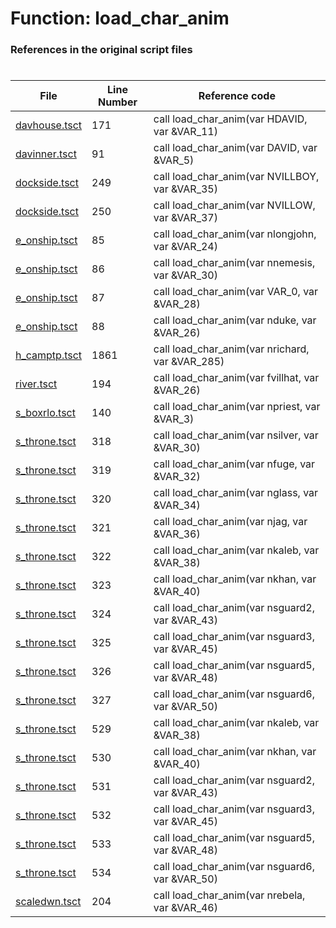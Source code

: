 # Function: load_char_anim
### References in the original script files

#

| File | Line Number | Reference code |
| --- | --- | --- |
| [davhouse.tsct](../../../out/davhouse.tsct#L171) | 171 | call load_char_anim(var HDAVID, var &VAR_11) |
| [davinner.tsct](../../../out/davinner.tsct#L91) | 91 | call load_char_anim(var DAVID, var &VAR_5) |
| [dockside.tsct](../../../out/dockside.tsct#L249) | 249 | call load_char_anim(var NVILLBOY, var &VAR_35) |
| [dockside.tsct](../../../out/dockside.tsct#L250) | 250 | call load_char_anim(var NVILLOW, var &VAR_37) |
| [e_onship.tsct](../../../out/e_onship.tsct#L85) | 85 | call load_char_anim(var nlongjohn, var &VAR_24) |
| [e_onship.tsct](../../../out/e_onship.tsct#L86) | 86 | call load_char_anim(var nnemesis, var &VAR_30) |
| [e_onship.tsct](../../../out/e_onship.tsct#L87) | 87 | call load_char_anim(var VAR_0, var &VAR_28) |
| [e_onship.tsct](../../../out/e_onship.tsct#L88) | 88 | call load_char_anim(var nduke, var &VAR_26) |
| [h_camptp.tsct](../../../out/h_camptp.tsct#L1861) | 1861 | call load_char_anim(var nrichard, var &VAR_285) |
| [river.tsct](../../../out/river.tsct#L194) | 194 | call load_char_anim(var fvillhat, var &VAR_26) |
| [s_boxrlo.tsct](../../../out/s_boxrlo.tsct#L140) | 140 | call load_char_anim(var npriest, var &VAR_3) |
| [s_throne.tsct](../../../out/s_throne.tsct#L318) | 318 | call load_char_anim(var nsilver, var &VAR_30) |
| [s_throne.tsct](../../../out/s_throne.tsct#L319) | 319 | call load_char_anim(var nfuge, var &VAR_32) |
| [s_throne.tsct](../../../out/s_throne.tsct#L320) | 320 | call load_char_anim(var nglass, var &VAR_34) |
| [s_throne.tsct](../../../out/s_throne.tsct#L321) | 321 | call load_char_anim(var njag, var &VAR_36) |
| [s_throne.tsct](../../../out/s_throne.tsct#L322) | 322 | call load_char_anim(var nkaleb, var &VAR_38) |
| [s_throne.tsct](../../../out/s_throne.tsct#L323) | 323 | call load_char_anim(var nkhan, var &VAR_40) |
| [s_throne.tsct](../../../out/s_throne.tsct#L324) | 324 | call load_char_anim(var nsguard2, var &VAR_43) |
| [s_throne.tsct](../../../out/s_throne.tsct#L325) | 325 | call load_char_anim(var nsguard3, var &VAR_45) |
| [s_throne.tsct](../../../out/s_throne.tsct#L326) | 326 | call load_char_anim(var nsguard5, var &VAR_48) |
| [s_throne.tsct](../../../out/s_throne.tsct#L327) | 327 | call load_char_anim(var nsguard6, var &VAR_50) |
| [s_throne.tsct](../../../out/s_throne.tsct#L529) | 529 | call load_char_anim(var nkaleb, var &VAR_38) |
| [s_throne.tsct](../../../out/s_throne.tsct#L530) | 530 | call load_char_anim(var nkhan, var &VAR_40) |
| [s_throne.tsct](../../../out/s_throne.tsct#L531) | 531 | call load_char_anim(var nsguard2, var &VAR_43) |
| [s_throne.tsct](../../../out/s_throne.tsct#L532) | 532 | call load_char_anim(var nsguard3, var &VAR_45) |
| [s_throne.tsct](../../../out/s_throne.tsct#L533) | 533 | call load_char_anim(var nsguard5, var &VAR_48) |
| [s_throne.tsct](../../../out/s_throne.tsct#L534) | 534 | call load_char_anim(var nsguard6, var &VAR_50) |
| [scaledwn.tsct](../../../out/scaledwn.tsct#L204) | 204 | call load_char_anim(var nrebela, var &VAR_46) |
